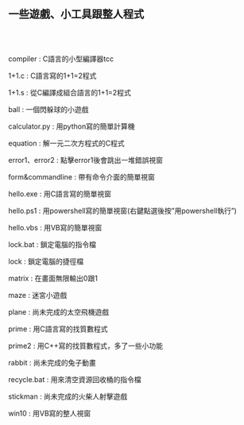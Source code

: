 ## 一些遊戲、小工具跟整人程式
<br>
<br>

compiler :  C語言的小型編譯器tcc

1+1.c :  C語言寫的1+1=2程式

1+1.s :  從C編譯成組合語言的1+1=2程式

ball :  一個閃躲球的小遊戲

calculator.py :  用python寫的簡單計算機

equation :  解一元二次方程式的C程式

error1、error2 :  點擊error1後會跳出一堆錯誤視窗

form&commandline :  帶有命令介面的簡單視窗

hello.exe :  用C語言寫的簡單視窗

hello.ps1 :  用powershell寫的簡單視窗(右鍵點選後按”用powershell執行”)

hello.vbs :  用VB寫的簡單視窗

lock.bat :  鎖定電腦的指令檔

lock :  鎖定電腦的捷徑檔

matrix :  在畫面無限輸出0跟1

maze :  迷宮小遊戲

plane :  尚未完成的太空飛機遊戲

prime :  用C語言寫的找質數程式

prime2 :  用C++寫的找質數程式，多了一些小功能

rabbit :  尚未完成的兔子動畫

recycle.bat :  用來清空資源回收桶的指令檔

stickman :  尚未完成的火柴人射擊遊戲

win10 :  用VB寫的整人視窗